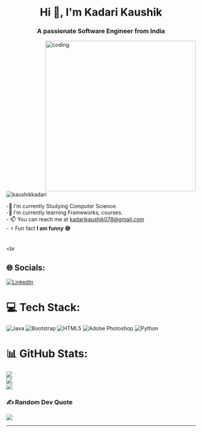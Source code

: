 <h1 align="center">Hi 👋, I'm  Kadari Kaushik</h1>
<h3 align="center">A passionate Software Engineer from India</h3>
<img align="right" alt="coding" width="400" src="https://user-images.githubusercontent.com/55389276/140866485-8fb1c876-9a8f-4d6a-98dc-08c4981eaf70.gif">
<p align="left"> <img src="https://komarev.com/ghpvc/?username=kaushikkadari&label=Profile%20views&color=0e75b6&style=flat" alt="kaushikkadari" /> </p>



-🔭 I’m currently Studying Computer Science.<br>-🌱 I’m currently learning Frameworks, courses.<br>- 📫 You can reach me at kadarikaushik078@gmail.com<br>- ⚡ Fun fact **I am funny 😅**

<br><br<br>
## 🌐 Socials:
[![LinkedIn](https://img.shields.io/badge/LinkedIn-%230077B5.svg?logo=linkedin&logoColor=white)](https://linkedin.com/in/https://www.linkedin.com/in/kadari-kaushik-b54242266/) 

# 💻 Tech Stack:
![Java](https://img.shields.io/badge/java-%23ED8B00.svg?style=flat&logo=java&logoColor=white) ![Bootstrap](https://img.shields.io/badge/bootstrap-%23563D7C.svg?style=flat&logo=bootstrap&logoColor=white) ![HTML5](https://img.shields.io/badge/html5-%23E34F26.svg?style=flat&logo=html5&logoColor=white) ![Adobe Photoshop](https://img.shields.io/badge/adobephotoshop-%2331A8FF.svg?style=flat&logo=adobephotoshop&logoColor=white) ![Python](https://img.shields.io/badge/python-3670A0?style=flat&logo=python&logoColor=ffdd54)
# 📊 GitHub Stats:
![](https://github-readme-stats.vercel.app/api?username=kaushikkadari&theme=merko&hide_border=false&include_all_commits=false&count_private=false)<br/>
![](https://github-readme-streak-stats.herokuapp.com/?user=kaushikkadari&theme=merko&hide_border=false)<br/>
![](https://github-readme-stats.vercel.app/api/top-langs/?username=kaushikkadari&theme=merko&hide_border=false&include_all_commits=false&count_private=false&layout=compact)


### ✍️ Random Dev Quote
![](https://quotes-github-readme.vercel.app/api?type=horizontal&theme=radical)

---


<!-- Proudly created with GPRM ( https://gprm.itsvg.in ) -->
